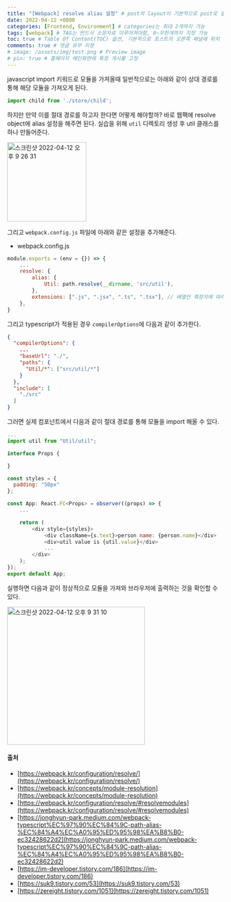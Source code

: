 ```yaml
---
title: "[Webpack] resolve alias 설정" # post의 layout이 기본적으로 post로 설정되어있어서 Front Matter에 따로 layout변수를 만들어 주지 않아도 됨
date: 2022-04-12 +0800
categories: [Frontend, Environment] # categories는 최대 2개까지 가능
tags: [webpack] # TAG는 반드시 소문자로 이루어져야함, 0~무한개까지 지정 가능
toc: true # Table Of Content(TOC) 옵션, 기본적으로 포스트의 오른쪽 패널에 위치
comments: true # 댓글 유무 지정
# image: /assets/img/test.png # Preview image
# pin: true # 홈페이지 메인화면에 특정 게시물 고정
---
```


javascript import 키워드로 모듈을 가져올때 일반적으로는 아래와 같이 상대 경로를 통해 해당 모듈을 가져오게 된다.

```javascript
import child from './store/child';
```

하지만 만약 이를 절대 경로를 하고자 한다면 어떻게 해야할까? 바로 웹팩에 resolve object에 alias 설정을 해주면 된다. 실습을 위해 `util` 디렉토리 생성 후 util 클래스를 하나 만들어준다.

<img width="184" alt="스크린샷 2022-04-12 오후 9 26 31" src="https://user-images.githubusercontent.com/44339530/162962296-a05ec721-386c-4131-a62a-91cff3a4f6a5.png">

그리고 `webpack.config.js` 파일에 아래와 같은 설정을 추가해준다.

- webpack.config.js

```javascript
module.exports = (env = {}) => {
    ...
    resolve: {
        alias: {
            Util: path.resolve(__dirname, 'src/util'),
        },
        extensions: [".js", ".jsx", ".ts", ".tsx"], // 배열안 확장자에 따라서 처리
    },
}
```

그리고 typescript가 적용된 경우 `compilerOptions`에 다음과 같이 추가한다.

```json
{
  "compilerOptions": {
    ...
    "baseUrl": "./",
    "paths": {
      "Util/*": ["src/util/*"]
    }
  },
  "include": [
    "./src"
  ]
}

```

그러면 실제 컴포넌트에서 다음과 같이 절대 경로를 통해 모듈을 import 해올 수 있다.

```javascript
...
import util from "Util/util";

interface Props {

}

const styles = {
  padding: "50px"
};

const App: React.FC<Props> = observer((props) => {
    ...

    return (
        <div style={styles}>
            <div className={s.text}>person name: {person.name}</div>
            <div>util value is {util.value}</div>
            ...
        </div>
    );
});
export default App;
```

실행하면 다음과 같이 정상적으로 모듈을 가져와 브라우저에 출력하는 것을 확인할 수 있다.

<img width="320" alt="스크린샷 2022-04-12 오후 9 31 10" src="https://user-images.githubusercontent.com/44339530/162962875-530ac1cf-9af9-4bc0-a4f4-5e73e49faee2.png">

#### 출처
- [https://webpack.kr/configuration/resolve/](https://webpack.kr/configuration/resolve/)
- [https://webpack.kr/concepts/module-resolution](https://webpack.kr/concepts/module-resolution)
- [https://webpack.kr/configuration/resolve/#resolvemodules](https://webpack.kr/configuration/resolve/#resolvemodules)
- [https://jonghyun-park.medium.com/webpack-typescript%EC%97%90%EC%84%9C-path-alias-%EC%84%A4%EC%A0%95%ED%95%98%EA%B8%B0-ec32428622d2](https://jonghyun-park.medium.com/webpack-typescript%EC%97%90%EC%84%9C-path-alias-%EC%84%A4%EC%A0%95%ED%95%98%EA%B8%B0-ec32428622d2)
- [https://im-developer.tistory.com/186](https://im-developer.tistory.com/186)
- [https://suk9.tistory.com/53](https://suk9.tistory.com/53)
- [https://zereight.tistory.com/1051](https://zereight.tistory.com/1051)